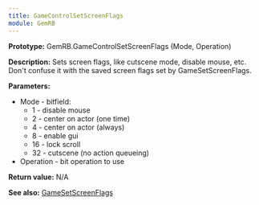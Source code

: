```yaml
---
title: GameControlSetScreenFlags
module: GemRB
---
```


**Prototype:** GemRB.GameControlSetScreenFlags (Mode, Operation)

**Description:** Sets screen flags, like cutscene mode, disable mouse, etc. 
Don't confuse it with the saved screen flags set by GameSetScreenFlags.

**Parameters:**
  * Mode - bitfield:
    * 1 - disable mouse
    * 2 - center on actor (one time)
    * 4 - center on actor (always)
    * 8 - enable gui
    * 16 - lock scroll
    * 32 - cutscene (no action queueing)
  * Operation - bit operation to use

**Return value:** N/A

**See also:** [GameSetScreenFlags](GameSetScreenFlags.md)
